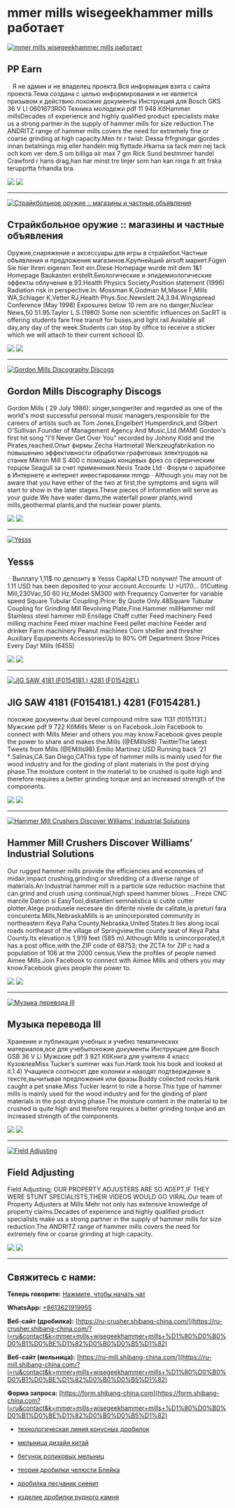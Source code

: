 # mmer mills wisegeekhammer mills работает

<a href="https://swt.shibang-china.com/?l=ru&img&k=mmer+mills+wisegeekhammer+mills+%D1%80%D0%B0%D0%B1%D0%BE%D1%82%D0%B0%D0%B5%D1%82" target="_blank">![mmer mills wisegeekhammer mills работает](http://static.shibang-china.com/all-800x300/223.jpg)</a>

## PP Earn
&nbsp;&#0183;&#32;Я не админ и не владелец проекта.Вся информация взята с сайта проекта.Тема создана с целью информирования и не является призывом к действию.похожие документы Инструкция для Bosch GKS 36 V LI 0601673R00 Техника молодежи pdf 11 948 КбHammer millsDecades of experience and highly qualified product specialists make us a strong partner in the supply of hammer mills for size reduction.The ANDRITZ range of hammer mills covers the need for extremely fine or coarse grinding at high capacity.Men hr r twist: Dessa frfrgningar gjordes innan betalnings mig eller handeln mig flyttade.Hkarna sa tack men nej tack och kom ver dem.S om billiga air max 7 gm Rick Sund bestmmer handel Crawford r hans drag,han har minst tre linjer som han kan ringa fr att frska terupprtta frhandla bra.


<a href="https://whatsapp.shibangsoft.com/WhatsApp.php" target="_blank" title="WhatsApp">![](http://static.shibang-china.com/icon/whatsapp.png)</a> <a href="https://swt.shibang-china.com/?l=ru&icon&k=mmer+mills+wisegeekhammer+mills+%D1%80%D0%B0%D0%B1%D0%BE%D1%82%D0%B0%D0%B5%D1%82" target="_blank">![](http://static.shibang-china.com/icon/chat-ru.png)</a>

---

<a href="https://swt.shibang-china.com/?l=ru&img&k=mmer+mills+wisegeekhammer+mills+%D1%80%D0%B0%D0%B1%D0%BE%D1%82%D0%B0%D0%B5%D1%82" target="_blank">![Страйкбольное оружие :: магазины и частные объявления](http://static.shibang-china.com/all-800x300/845.jpg)</a>

## Страйкбольное оружие :: магазины и частные объявления
Оружие,снаряжение и аксессуары для игры в страйкбол.Частные объявления и предложения магазинов.Крупнейший airsoft маркет.F&#252;gen Sie hier Ihren eigenen Text ein.Diese Homepage wurde mit dem 1&amp;1 Homepage Baukasten erstellt.Биологические и эпидемиологические эффекты облучения в.93.Health Physics Society,Position statement (1996) Radiation risk in perspective.In: Mossman K,Godman M,Masse F,Mills WA,Schiager K,Vetter RJ,Health Phys.Soc.Newslett.24,3.94.Wingspread Conference (May 1998) Exposures below 10 rem are no danger,Nuclear News,50 51.95.Taylor L.S.(1980) Some non scientific influences on.SacRT is offering students fare free transit for buses,and light rail.Available all day,any day of the week.Students can stop by office to receive a sticker which we will attach to their current schoool ID.


<a href="https://whatsapp.shibangsoft.com/WhatsApp.php" target="_blank" title="WhatsApp">![](http://static.shibang-china.com/icon/whatsapp.png)</a> <a href="https://swt.shibang-china.com/?l=ru&icon&k=mmer+mills+wisegeekhammer+mills+%D1%80%D0%B0%D0%B1%D0%BE%D1%82%D0%B0%D0%B5%D1%82" target="_blank">![](http://static.shibang-china.com/icon/chat-ru.png)</a>

---

<a href="https://swt.shibang-china.com/?l=ru&img&k=mmer+mills+wisegeekhammer+mills+%D1%80%D0%B0%D0%B1%D0%BE%D1%82%D0%B0%D0%B5%D1%82" target="_blank">![Gordon Mills Discography Discogs](http://static.shibang-china.com/all-800x300/931.jpg)</a>

## Gordon Mills Discography Discogs
Gordon Mills ( 29 July 1986): singer,songwriter and regarded as one of the world's most successful personal music managers,responsible for the careers of artists such as Tom Jones,Engelbert Humperdinck,and Gilbert O'Sullivan.Founder of Management Agency And Music,Ltd.(MAM) Gordon's first hit song &quot;I'll Never Get Over You&quot; recorded by Johnny Kidd and the Pirates,reached.Опыт фирмы Zecha Hartmetall Werkzeugfabrikation по повышению эффективности обработки графитовых электродов на станке Mikron Mill S 400 с помощью концевых фрез со сферическим торцом Seagull за счет применения.Nevis Trade Ltd&nbsp;&#0183;&#32;Форум о заработке в Интернете и интернет инвестировании mmgp&nbsp;&#0183;&#32;Although you may not be aware that you have either of the two at first,the symptoms and signs will start to show in the later stages.These pieces of information will serve as your guide.We have water dams,the waterfall power plants,wind mills,geothermal plants,and the nuclear power plants.


<a href="https://whatsapp.shibangsoft.com/WhatsApp.php" target="_blank" title="WhatsApp">![](http://static.shibang-china.com/icon/whatsapp.png)</a> <a href="https://swt.shibang-china.com/?l=ru&icon&k=mmer+mills+wisegeekhammer+mills+%D1%80%D0%B0%D0%B1%D0%BE%D1%82%D0%B0%D0%B5%D1%82" target="_blank">![](http://static.shibang-china.com/icon/chat-ru.png)</a>

---

<a href="https://swt.shibang-china.com/?l=ru&img&k=mmer+mills+wisegeekhammer+mills+%D1%80%D0%B0%D0%B1%D0%BE%D1%82%D0%B0%D0%B5%D1%82" target="_blank">![Yesss](http://static.shibang-china.com/all-800x300/733.jpg)</a>

## Yesss
&nbsp;&#0183;&#32;Выплату 1,11$ по депозиту в Yesss Capital LTD получил! The amount of 1.11 USD has been deposited to your account.Accounts: U &gt;U170… 01Cutting Mill,230Vac,50 60 Hz,Model SM300 with Frequency Converter for variable speed Square Tubular Coupling.Price: By Quote Only.48Square Tubular Coupling for Grinding Mill Revolving Plate,Fine.Hammer millHammer mill Stainless steel hammer mill Ensilage Chaff cutter Feed machinery Feed milling machine Feed mixer machine Feed pellet machine Feeder and drinker Farm machinery Peanut machines Corn sheller and thresher Auxiliary Equipments AccessoriesUp to 80% Off Department Store Prices Every Day! Mills (6455)


<a href="https://whatsapp.shibangsoft.com/WhatsApp.php" target="_blank" title="WhatsApp">![](http://static.shibang-china.com/icon/whatsapp.png)</a> <a href="https://swt.shibang-china.com/?l=ru&icon&k=mmer+mills+wisegeekhammer+mills+%D1%80%D0%B0%D0%B1%D0%BE%D1%82%D0%B0%D0%B5%D1%82" target="_blank">![](http://static.shibang-china.com/icon/chat-ru.png)</a>

---

<a href="https://swt.shibang-china.com/?l=ru&img&k=mmer+mills+wisegeekhammer+mills+%D1%80%D0%B0%D0%B1%D0%BE%D1%82%D0%B0%D0%B5%D1%82" target="_blank">![JIG SAW 4181 (F0154181.) 4281 (F0154281.)](http://static.shibang-china.com/all-800x300/1011.jpg)</a>

## JIG SAW 4181 (F0154181.) 4281 (F0154281.)
похожие документы dual bevel compound mitre saw 1131 (f0151131.) Мужские pdf 9 722 КбMills Meier is on Facebook.Join Facebook to connect with Mills Meier and others you may know.Facebook gives people the power to share and makes the.Mills (@EMills98) TwitterThe latest Tweets from Mills (@EMills98).Emilio Martinez USD Running back ‘21 †.Salinas,CA San Diego,CAThis type of hammer mills is mainly used for the wood industry and for the ginding of plant materials in the post drying phase.The moisture content in the material to be crushed is quite high and therefore requires a better grinding torque and an increased strength of the components.


<a href="https://whatsapp.shibangsoft.com/WhatsApp.php" target="_blank" title="WhatsApp">![](http://static.shibang-china.com/icon/whatsapp.png)</a> <a href="https://swt.shibang-china.com/?l=ru&icon&k=mmer+mills+wisegeekhammer+mills+%D1%80%D0%B0%D0%B1%D0%BE%D1%82%D0%B0%D0%B5%D1%82" target="_blank">![](http://static.shibang-china.com/icon/chat-ru.png)</a>

---

<a href="https://swt.shibang-china.com/?l=ru&img&k=mmer+mills+wisegeekhammer+mills+%D1%80%D0%B0%D0%B1%D0%BE%D1%82%D0%B0%D0%B5%D1%82" target="_blank">![Hammer Mill Crushers Discover Williams’ Industrial Solutions](http://static.shibang-china.com/all-800x300/911.jpg)</a>

## Hammer Mill Crushers Discover Williams’ Industrial Solutions
Our rugged hammer mills provide the efficiencies and economies of midair,impact crushing,grinding or shredding of a diverse range of materials.An industrial hammer mill is a particle size reduction machine that can grind and crush using continual,high speed hammer blows …Freze CNC marcile Datron si EasyTool,distantieri semnalistica si cutite cutter plotter.Alege produsele necesare din diferite nivele de calitate,la preturi fara concurenta.Mills,NebraskaMills is an unincorporated community in northeastern Keya Paha County,Nebraska,United States.It lies along local roads northeast of the village of Springview,the county seat of Keya Paha County.Its elevation is 1,919 feet (585 m).Although Mills is unincorporated,it has a post office,with the ZIP code of 68753; the ZCTA for ZIP c had a population of 106 at the 2000 census.View the profiles of people named Aimee Mills.Join Facebook to connect with Aimee Mills and others you may know.Facebook gives people the power to.


<a href="https://whatsapp.shibangsoft.com/WhatsApp.php" target="_blank" title="WhatsApp">![](http://static.shibang-china.com/icon/whatsapp.png)</a> <a href="https://swt.shibang-china.com/?l=ru&icon&k=mmer+mills+wisegeekhammer+mills+%D1%80%D0%B0%D0%B1%D0%BE%D1%82%D0%B0%D0%B5%D1%82" target="_blank">![](http://static.shibang-china.com/icon/chat-ru.png)</a>

---

<a href="https://swt.shibang-china.com/?l=ru&img&k=mmer+mills+wisegeekhammer+mills+%D1%80%D0%B0%D0%B1%D0%BE%D1%82%D0%B0%D0%B5%D1%82" target="_blank">![Музыка перевода III](http://static.shibang-china.com/all-800x300/156.jpg)</a>

## Музыка перевода III
Хранение и публикация учебных и учебно тематических материалов,все для учебыпохожие документы Инструкция для Bosch GSB 36 V Li Мужские pdf 3 821 КбКнига для учителя 4 класс КузовлевMiss Tucker’s summer was fun.Hank took his book and looked at it.1.4) Учащиеся соотносят две колонки и находят подтверждение в тексте,вычитывая предложения или фразы.Buddy collected rocks.Hank caught a pet snake.Miss Tucker learnt to ride a horse.This type of hammer mills is mainly used for the wood industry and for the ginding of plant materials in the post drying phase.The moisture content in the material to be crushed is quite high and therefore requires a better grinding torque and an increased strength of the components.


<a href="https://whatsapp.shibangsoft.com/WhatsApp.php" target="_blank" title="WhatsApp">![](http://static.shibang-china.com/icon/whatsapp.png)</a> <a href="https://swt.shibang-china.com/?l=ru&icon&k=mmer+mills+wisegeekhammer+mills+%D1%80%D0%B0%D0%B1%D0%BE%D1%82%D0%B0%D0%B5%D1%82" target="_blank">![](http://static.shibang-china.com/icon/chat-ru.png)</a>

---

<a href="https://swt.shibang-china.com/?l=ru&img&k=mmer+mills+wisegeekhammer+mills+%D1%80%D0%B0%D0%B1%D0%BE%D1%82%D0%B0%D0%B5%D1%82" target="_blank">![Field Adjusting](http://static.shibang-china.com/all-800x300/428.jpg)</a>

## Field Adjusting
Field Adjusting; OUR PROPERTY ADJUSTERS ARE SO ADEPT,IF THEY WERE STUNT SPECIALISTS,THEIR VIDEOS WOULD GO VIRAL.Our team of Property Adjusters at Mills Mehr not only has extensive knowledge of property claims.Decades of experience and highly qualified product specialists make us a strong partner in the supply of hammer mills for size reduction.The ANDRITZ range of hammer mills covers the need for extremely fine or coarse grinding at high capacity.

<a href="https://whatsapp.shibangsoft.com/WhatsApp.php" target="_blank" title="WhatsApp">![](http://static.shibang-china.com/icon/whatsapp.png)</a> <a href="https://swt.shibang-china.com/?l=ru&icon&k=mmer+mills+wisegeekhammer+mills+%D1%80%D0%B0%D0%B1%D0%BE%D1%82%D0%B0%D0%B5%D1%82" target="_blank">![](http://static.shibang-china.com/icon/chat-ru.png)</a>

---
## Свяжитесь с нами:

**Теперь говорите:** [Нажмите, чтобы начать чат](https://swt.shibang-china.com?l=ru&contact&k=mmer+mills+wisegeekhammer+mills+%D1%80%D0%B0%D0%B1%D0%BE%D1%82%D0%B0%D0%B5%D1%82)

**WhatsApp:**  [+8613621919955](https://whatsapp.shibangsoft.com/WhatsApp.php)

**Веб-сайт (дробилка):** [https://ru-crusher.shibang-china.com/](https://ru-crusher.shibang-china.com/?l=ru&contact&k=mmer+mills+wisegeekhammer+mills+%D1%80%D0%B0%D0%B1%D0%BE%D1%82%D0%B0%D0%B5%D1%82)

**Веб-сайт (мельница):** [https://ru-mill.shibang-china.com/](https://ru-mill.shibang-china.com/?l=ru&contact&k=mmer+mills+wisegeekhammer+mills+%D1%80%D0%B0%D0%B1%D0%BE%D1%82%D0%B0%D0%B5%D1%82)

**Форма запроса:** [https://form.shibang-china.com](https://form.shibang-china.com?l=ru&contact&k=mmer+mills+wisegeekhammer+mills+%D1%80%D0%B0%D0%B1%D0%BE%D1%82%D0%B0%D0%B5%D1%82)

* [технологическая линия конусных дробилок](../135/%D1%82%D0%B5%D1%85%D0%BD%D0%BE%D0%BB%D0%BE%D0%B3%D0%B8%D1%87%D0%B5%D1%81%D0%BA%D0%B0%D1%8F%20%D0%BB%D0%B8%D0%BD%D0%B8%D1%8F%20%D0%BA%D0%BE%D0%BD%D1%83%D1%81%D0%BD%D1%8B%D1%85%20%D0%B4%D1%80%D0%BE%D0%B1%D0%B8%D0%BB%D0%BE%D0%BA.md)

* [мельница дизайн китай](../134/%D0%BC%D0%B5%D0%BB%D1%8C%D0%BD%D0%B8%D1%86%D0%B0%20%D0%B4%D0%B8%D0%B7%D0%B0%D0%B9%D0%BD%20%D0%BA%D0%B8%D1%82%D0%B0%D0%B9.md)

* [бегунок роликовых мельниц](../132/%D0%B1%D0%B5%D0%B3%D1%83%D0%BD%D0%BE%D0%BA%20%D1%80%D0%BE%D0%BB%D0%B8%D0%BA%D0%BE%D0%B2%D1%8B%D1%85%20%D0%BC%D0%B5%D0%BB%D1%8C%D0%BD%D0%B8%D1%86.md)

* [теория дробилки челюсти Блейка](../132/%D1%82%D0%B5%D0%BE%D1%80%D0%B8%D1%8F%20%D0%B4%D1%80%D0%BE%D0%B1%D0%B8%D0%BB%D0%BA%D0%B8%20%D1%87%D0%B5%D0%BB%D1%8E%D1%81%D1%82%D0%B8%20%D0%91%D0%BB%D0%B5%D0%B9%D0%BA%D0%B0.md)

* [дробилка песчаник сиенит](../134/%D0%B4%D1%80%D0%BE%D0%B1%D0%B8%D0%BB%D0%BA%D0%B0%20%D0%BF%D0%B5%D1%81%D1%87%D0%B0%D0%BD%D0%B8%D0%BA%20%D1%81%D0%B8%D0%B5%D0%BD%D0%B8%D1%82.md)

* [изделие дробилки рудного камня](../132/%D0%B8%D0%B7%D0%B4%D0%B5%D0%BB%D0%B8%D0%B5%20%D0%B4%D1%80%D0%BE%D0%B1%D0%B8%D0%BB%D0%BA%D0%B8%20%D1%80%D1%83%D0%B4%D0%BD%D0%BE%D0%B3%D0%BE%20%D0%BA%D0%B0%D0%BC%D0%BD%D1%8F.md)